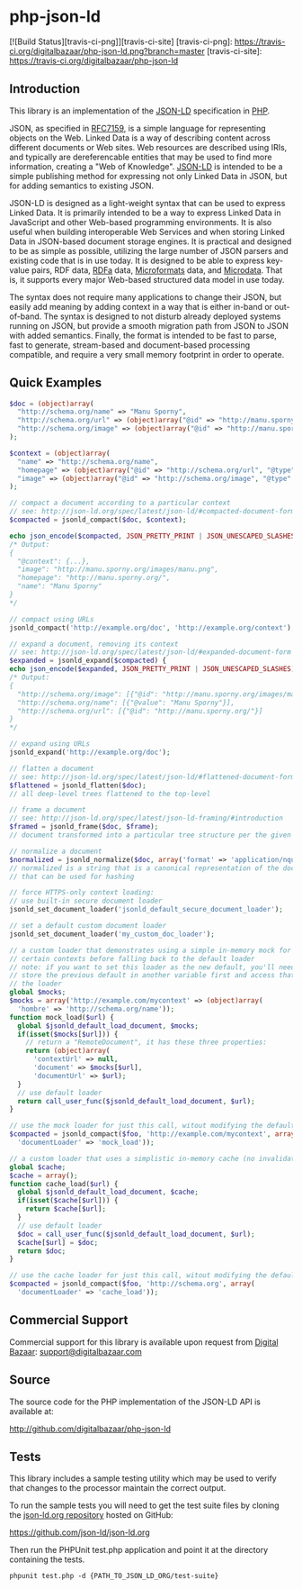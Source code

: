 php-json-ld
===========

[![Build Status][travis-ci-png]][travis-ci-site]
[travis-ci-png]: https://travis-ci.org/digitalbazaar/php-json-ld.png?branch=master
[travis-ci-site]: https://travis-ci.org/digitalbazaar/php-json-ld

Introduction
------------

This library is an implementation of the [JSON-LD][] specification in [PHP][].

JSON, as specified in [RFC7159][], is a simple language for representing
objects on the Web. Linked Data is a way of describing content across
different documents or Web sites. Web resources are described using
IRIs, and typically are dereferencable entities that may be used to find
more information, creating a "Web of Knowledge". [JSON-LD][] is intended
to be a simple publishing method for expressing not only Linked Data in
JSON, but for adding semantics to existing JSON.

JSON-LD is designed as a light-weight syntax that can be used to express
Linked Data. It is primarily intended to be a way to express Linked Data
in JavaScript and other Web-based programming environments. It is also
useful when building interoperable Web Services and when storing Linked
Data in JSON-based document storage engines. It is practical and
designed to be as simple as possible, utilizing the large number of JSON
parsers and existing code that is in use today. It is designed to be
able to express key-value pairs, RDF data, [RDFa][] data,
[Microformats][] data, and [Microdata][]. That is, it supports every
major Web-based structured data model in use today.

The syntax does not require many applications to change their JSON, but
easily add meaning by adding context in a way that is either in-band or
out-of-band. The syntax is designed to not disturb already deployed
systems running on JSON, but provide a smooth migration path from JSON
to JSON with added semantics. Finally, the format is intended to be fast
to parse, fast to generate, stream-based and document-based processing
compatible, and require a very small memory footprint in order to operate.

## Quick Examples

```php
$doc = (object)array(
  "http://schema.org/name" => "Manu Sporny",
  "http://schema.org/url" => (object)array("@id" => "http://manu.sporny.org/"),
  "http://schema.org/image" => (object)array("@id" => "http://manu.sporny.org/images/manu.png")
);

$context = (object)array(
  "name" => "http://schema.org/name",
  "homepage" => (object)array("@id" => "http://schema.org/url", "@type" => "@id"),
  "image" => (object)array("@id" => "http://schema.org/image", "@type" => "@id")
);

// compact a document according to a particular context
// see: http://json-ld.org/spec/latest/json-ld/#compacted-document-form
$compacted = jsonld_compact($doc, $context);

echo json_encode($compacted, JSON_PRETTY_PRINT | JSON_UNESCAPED_SLASHES);
/* Output:
{
  "@context": {...},
  "image": "http://manu.sporny.org/images/manu.png",
  "homepage": "http://manu.sporny.org/",
  "name": "Manu Sporny"
}
*/

// compact using URLs
jsonld_compact('http://example.org/doc', 'http://example.org/context');

// expand a document, removing its context
// see: http://json-ld.org/spec/latest/json-ld/#expanded-document-form
$expanded = jsonld_expand($compacted) {
echo json_encode($expanded, JSON_PRETTY_PRINT | JSON_UNESCAPED_SLASHES);
/* Output:
{
  "http://schema.org/image": [{"@id": "http://manu.sporny.org/images/manu.png"}],
  "http://schema.org/name": [{"@value": "Manu Sporny"}],
  "http://schema.org/url": [{"@id": "http://manu.sporny.org/"}]
}
*/

// expand using URLs
jsonld_expand('http://example.org/doc');

// flatten a document
// see: http://json-ld.org/spec/latest/json-ld/#flattened-document-form
$flattened = jsonld_flatten($doc);
// all deep-level trees flattened to the top-level

// frame a document
// see: http://json-ld.org/spec/latest/json-ld-framing/#introduction
$framed = jsonld_frame($doc, $frame);
// document transformed into a particular tree structure per the given frame

// normalize a document
$normalized = jsonld_normalize($doc, array('format' => 'application/nquads'));
// normalized is a string that is a canonical representation of the document
// that can be used for hashing

// force HTTPS-only context loading:
// use built-in secure document loader
jsonld_set_document_loader('jsonld_default_secure_document_loader');

// set a default custom document loader
jsonld_set_document_loader('my_custom_doc_loader');

// a custom loader that demonstrates using a simple in-memory mock for
// certain contexts before falling back to the default loader
// note: if you want to set this loader as the new default, you'll need to
// store the previous default in another variable first and access that inside
// the loader
global $mocks;
$mocks = array('http://example.com/mycontext' => (object)array(
  'hombre' => 'http://schema.org/name'));
function mock_load($url) {
  global $jsonld_default_load_document, $mocks;
  if(isset($mocks[$url])) {
    // return a "RemoteDocument", it has these three properties:
    return (object)array(
      'contextUrl' => null,
      'document' => $mocks[$url],
      'documentUrl' => $url);
  }
  // use default loader
  return call_user_func($jsonld_default_load_document, $url);
}

// use the mock loader for just this call, witout modifying the default one
$compacted = jsonld_compact($foo, 'http://example.com/mycontext', array(
  'documentLoader' => 'mock_load'));

// a custom loader that uses a simplistic in-memory cache (no invalidation)
global $cache;
$cache = array();
function cache_load($url) {
  global $jsonld_default_load_document, $cache;
  if(isset($cache[$url])) {
    return $cache[$url];
  }
  // use default loader
  $doc = call_user_func($jsonld_default_load_document, $url);
  $cache[$url] = $doc;
  return $doc;
}

// use the cache loader for just this call, witout modifying the default one
$compacted = jsonld_compact($foo, 'http://schema.org', array(
  'documentLoader' => 'cache_load'));
```

Commercial Support
------------------

Commercial support for this library is available upon request from
[Digital Bazaar][]: support@digitalbazaar.com

Source
------

The source code for the PHP implementation of the JSON-LD API
is available at:

http://github.com/digitalbazaar/php-json-ld

Tests
-----

This library includes a sample testing utility which may be used to verify
that changes to the processor maintain the correct output.

To run the sample tests you will need to get the test suite files by cloning
the [json-ld.org repository][json-ld.org] hosted on GitHub:

https://github.com/json-ld/json-ld.org

Then run the PHPUnit test.php application and point it at the directory
containing the tests.

    phpunit test.php -d {PATH_TO_JSON_LD_ORG/test-suite}

[Digital Bazaar]: http://digitalbazaar.com/
[JSON-LD]: http://json-ld.org/
[Microdata]: http://www.w3.org/TR/microdata/
[Microformats]: http://microformats.org/
[PHP]: http://php.net
[RDFa]: http://www.w3.org/TR/rdfa-core/
[RFC7159]: http://tools.ietf.org/html/rfc7159
[json-ld.org]: https://github.com/json-ld/json-ld.org

